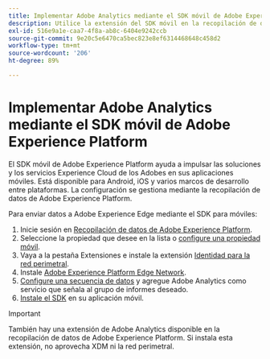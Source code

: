 ```yaml
---
title: Implementar Adobe Analytics mediante el SDK móvil de Adobe Experience Platform
description: Utilice la extensión del SDK móvil en la recopilación de datos de Adobe Experience Platform para enviar datos a Adobe Analytics.
exl-id: 516e9a1e-caa7-4f8a-ab8c-6404e9242ccb
source-git-commit: 9e20c5e6470ca5bec823e8ef6314468648c458d2
workflow-type: tm+mt
source-wordcount: '206'
ht-degree: 89%

---
```


# Implementar Adobe Analytics mediante el SDK móvil de Adobe Experience Platform

El SDK móvil de Adobe Experience Platform ayuda a impulsar las soluciones y los servicios Experience Cloud de los Adobes en sus aplicaciones móviles. Está disponible para Android, iOS y varios marcos de desarrollo entre plataformas. La configuración se gestiona mediante la recopilación de datos de Adobe Experience Platform.

Para enviar datos a Adobe Experience Edge mediante el SDK para móviles:

1. Inicie sesión en [Recopilación de datos de Adobe Experience Platform](https://experience.adobe.com/data-collection).
2. Seleccione la propiedad que desee en la lista o [configure una propiedad móvil](https://aep-sdks.gitbook.io/docs/getting-started/create-a-mobile-property).
3. Vaya a la pestaña Extensiones e instale la extensión [Identidad para la red perimetral](https://aep-sdks.gitbook.io/docs/foundation-extensions/identity-for-edge-network).
4. Instale [Adobe Experience Platform Edge Network](https://aep-sdks.gitbook.io/docs/foundation-extensions/experience-platform-extension).
5. [Configure una secuencia de datos](https://aep-sdks.gitbook.io/docs/getting-started/configure-datastreams) y agregue Adobe Analytics como servicio que señala al grupo de informes deseado.
6. [Instale el SDK](https://aep-sdks.gitbook.io/docs/getting-started/get-the-sdk) en su aplicación móvil.

>[!IMPORTANT]
>
>También hay una extensión de Adobe Analytics disponible en la recopilación de datos de Adobe Experience Platform. Si instala esta extensión, no aprovecha XDM ni la red perimetral.
